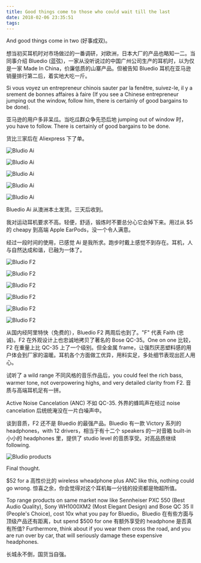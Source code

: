 ```yaml
---
title: Good things come to those who could wait till the last
date: 2018-02-06 23:35:51
tags:
---
```


And good things come in two (好事成双)。

想当初买耳机时对市场做过的一番调研，对欧洲，日本大厂的产品也略知一二。当同事介绍 Bluedio (蓝弦)，一家从没听说过的中国广州公司生产的耳机时，以为仅是一家 Made In China，价廉低质的山寨产品。但被告知 Bluedio 耳机在亚马逊销量排行第二后，着实地大吃一斤。

Si vous voyez un entrepreneur chinois sauter par la fenêtre, suivez-le, il y a srement de bonnes affaires à faire (If you see a Chinese entrepreneur jumping out the window, follow him, there is certainly of good bargains to be done).

亚马逊的用户多非呆瓜。当吃瓜群众争先恐后地 jumping out of window 时，you have to follow. There is certainly of good bargains to be done.

货比三家后在 Aliexpress 下了单。

![Bludio Ai](https://lh3.googleusercontent.com/CtwrcbyTRFPU8yiTaNm2_gt7NorvxvIaR8-xyT-JO_rWW4iRBN9s1gzOL-flrWaPFx-uJYZo7JaNtLfi-Amn3YevLwe1ceRrGaNem9oePrQkfmYOZj57BLqTori3Vyda0BE2SlZbZZjbV9xlKEYQhi8P0ZT1rlLEAXg-bmh5oXULXQ_A0A-nydJDEFixs_z3LlwCvkYC5g5HK63nXO2eaWslv_nwAiK9U3l4p8cneU7qZ7dB6sfvEgbaD9QgzI-KmHHv4LT3xlImxHsSe41xi7VlwIEBMWOuOcWp4pa13tIGnEHgM_ZCQu77Qk06all-TvpKuGTDqIgv57EG9oR7JM8QAPjnG8tAXJ6_L5gk-Sj21dEjJFd68mEnz1w3PZ50VVPLzuU6bnc46TqTK_T5JS9gpRVS2uhL1R4gKHVPoOqUTovau12wr6GwQeEqfRI4wtVZQUcJueOxyP7nO4qOzLX2rIgRpD2FsJqxlntEqmCMOTJkT0XHWQbwIzCgoK1FkjQ18Rf26zbjn841YzHG_fj5Zz8iV0hxJZq3x_VtL6SDYiAGs7uNyCEzuQ_dYm2UA21M9WdxMQLW8CPiv_MHEOy4E4VPFynY9wKPAUel=w720-h960-no "Bluedio Ai")

![Bludio Ai](https://lh3.googleusercontent.com/6_JSYY-YKrdlU-TuI2crjhKd6NK0o9FIQmDo96IATdhM77LqHcv-LF34KdPZ2g75lK-Qii5kZewgAAsPAysA4hCBHGsBxydvnmAmWOC-aGKeoNPQKwk-bZaSpZRLM0slFaIu8B3EPvrqEieQAL4h1Z6JxtmtX4qFwCmMfK23-BnyZdgiCBnZT8JGutRtVM59MD_TBSx6iwkLdrPFp3O1wAC2Hu-5ityHH6pVlO1iPDHyMiCgUc3PqOULIEB47zwd4C8zf41FOWFv9BZFfGZOzlVB2uH5qDAiF91TuK4xueAdYVMrwAaCS0B1c5Ty9T5P8iyYP3_FMdXjV7zVxAFFjtadc26Czq8OiWEtnZpewGPhKeebjtUBlzTp2Yt2crePZHWM79lV2RmrsCWVYBgxsi_4Aw991_vWhuAsADHbKZiOAWTDwyzgwslHWmvvhe6p1x61V9Ef4plHkOqut9w-1t59EU1PcWZkX57HQYrBedUESTBk10h9dQjotT-qVM32mTfxCkERTR3oy0xy5dQQCroffZj4CNJRsIVvfUIORiNYvayNn5MBKYVPLi7IEgGYYon9dLhRqvFgTPSMhlLiQ6h5a4qWCOLtcQ0DtBGL=w720-h960-no "Bluedio Ai")

![Bludio Ai](https://lh3.googleusercontent.com/ArRuB-7rXIDlMKmpObwqEjcKQfrGOACdGeclpu8_O78aLjusmdj8S_hc1Pcjl9P5vc3MHGcPEPQJW86S_GDVIT971TjC4nF-iDkLyQK2xkCEJ3k6mkuKh90WpRJtpIWugtc_Mt52OH7faP5-g6443ap9PtoMtwmssIuVzjc2pYbxRuBGdZbxEToLPK68dbkjcqfMcwcjuLTKGOysWxPH3RfJwU4XVG52LjE4E2yeVDsShCXXnqF_GU2Fl4mUbmSlYlvy7lxCj25j4vyl4zWlHmwbsrWeBkgICHthT-svE69YxyWCPeTD10AUzz3wbdmtRxdhKqH1y_-a_HkgIN_P-GG62meuJY0IzpPErILmdOahmXP75bvla65PlJiL_nXn8hIIxKwatM4imHBRiSaDiPjbzTgpkVCB4-EG13lkwhic8A4bQpz60tewIbN5b8bEbUf32HrEEmZtaEY8lkhEcJKEMK0SA7yb-b_oNrGwR5wjMHv_3hpqFdE8_8OXNkQQ7Kd-kiRpkgIdSVlQz6Wsac3fOoJHd9GzZ_MIfJBypkq3CKTyllK5_Gz4OnMrafj2FZo1ZopzY_j1XciDJJypI3QEjAXQLuUw-3t4ro3H=w1280-h960-no "Bluedio Ai")

![Bludio Ai](https://lh3.googleusercontent.com/c9lLArcAZLk_0NVQEGvZDkREzMht7698HWUWwHXKIuVTMllHFM74IVgzXUa1q2tIzYBtWnB---WQ1XxxgiwdZ-UtvGTy6apcPr72yDjaOuHhyQuWq6nFfHwpaEirDlFrXjzpq_a2iFMljI9y24IFFojSykC8yVTbedqW8tAnGnjMHff4SGTv_-4KG7vyundWQ-tH-oNP9Q-FmmW_YrTSfoNEk8Yj4gqBZSLZH7yypdVI5Zz7hT7PQKS4qjnWP2U21sG_nuTzGBVOoNzQ0RFuNsSMNYnFoN32dJ4Ym7SLdmEDaQXHHvi9AYz1wmMTuimPy18HxgemVJEcgsL3SlEHkQX_SWuRvOfHrllq-QRdLvW6Td9JuRBb-zFV4wdReexqUCiZDvY-hdSslGMWcTqgRRY2LHnGJVbcIg579EylvG3A5wC-YoPVPxHAvrywTcmDi3SqOGSUS3y7IpKNaMpsEpZA7FcgY0kX5ixcP5R4AninzDHiHeAQXBs57902k-PEh9glnW2_4iz7DP24Prpo4KVJ4G4luWmajgQmyj26ISnrM1R64SRenMjKi8bW4Br494vX-4d3hHPaXdljT6hk5aNLiAb0_WktVydltRu5=w720-h960-no "Bluedio Ai")

![Bludio Ai](https://lh3.googleusercontent.com/gbQspF58QETN9nS2ppjFbQmGGp4N05q4lZjIPy33-92hcxulcoihmkxC0BLcyAfgNRgxdYbZIhJQ-qWS9DFS4eSk4VabvHtWFQAwqMTDsAe9Yx41wEtyheAJTVR54JowhKWmPA6cWeLcplukxzIyZJ9Y4eyvehS88hCnlMII4meD_AJEnpCpcbQNs81lhf1fEzUv9zKBWOyERHwPoGndUx8olltGK3L33W_cyAWGlquNuPyl1JN1b7X4kdR1lhNVIU-g05f7AgKZqU89SyoXMFSLMyxV11NLraXP2_HjpOgrOAf3P679wfJ_s9L4batM23CE_b7EkQmu5FTVMVK2ybUL5ubsq3CNyxvxQk7lCEHaNXmCuehBAWuMfOsrj6cMZkayEqe6XOa5GTJohU2pEMOXw6HoFA_qv6iTh7UiQ0GeJRcT83lp5rhQYbcaV09NMEFXg0zctNraWykHL3xA2n69UBU21uo8TKBiD23rTQivy3CgJZOfC6-0a6PLBHBvO-8O0PVwFzO1c9vwf33DSMQnlnR2HHEiYYdQXQcpY0E18crp2W8iElmHEceEcKBt99JXNW9JtokiM9hjY8Hdp657dmn09LCbPJYWnFx_=w970-h600-no "Bluedio Ai")

Bluedio Ai 从澳洲本土发货。三天后收到。

我对运动耳机要求不高。轻便，舒适，锻炼时不要总分心它会掉下来。用过从 $5 的 cheapy 到高端 Apple EarPods，没一个令人满意。

经过一段时间的使用，已感觉 Ai 是我所求。跑步时戴上感觉不到存在。耳机，人与自然达成和谐，已融为一体了。

![Bludio F2](https://lh3.googleusercontent.com/KVuuAAGvLbtoctR1AcE5MrEhgH9BihhLtMw_Rlt1Bns1Fv5EQLMyDEJTOK7uXeZrg76qjZrKLQh7s20m9gxc3rsNR8XXm3xHeeNOnwpQLRvivs_0UU2IVt72CCpaSqg_PL3SKVLi06tRl0gkRgkWGM4imwBjKSBbgBihAluAP8dYLWwkZRoUjgE9x6gMgUEiqCnRLIXMzPpFhIYqhRnShKghnLYiFF-CXFg1fbulGvuBAQYT6hKHKpuvChvDoiiDzj1p7OpeMmKJs1ee2k7UqdRMs0ODlp6P5gEZrugVt9PcfeTH8K34p31BrWOVb_yYPKkpqxXMF4XV4f5t2dHeiIOyI_ilyd8I-hhK0uRYdB_2AWC0dQfOe8yvsdpUKVFd12MjZimurtYFyT7HkV8AP_oAt9yNPciif3WhpQVjwsOmnM1d0ieiilC9XYoqtqI405zdWQ7yShxHt_nb-DJM3Gy275c5QY54q7LtIldmrbn23-eAAq6BxibHH5URZW0SoCqEUHjVgANj-mzggKTqiHOdxDXxjyY-7l99Rq3CaUDk_-Jza5Lr9fNPOZf29PYa_hxvgszZ3LQsiDdPkDA4T_N8zmppLWGBx0hWpPXA=w720-h960-no "Bluedio F2")

![Bludio F2](https://lh3.googleusercontent.com/goSBzFJx-u92IaX8awpBWbXg_WTRw4m-llvjg4K1aGjcB3XFuBxDjQEHZ1YZDSM5lFcKzUAquQiV7KGwM_V3F3kki3lMc0UqS95AkjVHHULjuZTUY5NKUqukYd8a4RY5Q76j5YrJtTVmNJSnuOVlLetsPlOxBuR8IVn5OS2IhiPiIqns8UfnLzw9iotrxxieBTZr4N4zekos23t6DD2WE47gyULLVjFXOMY9CdW8_xVE0LfFHsfCyra2U12i6LJLSM61zHHJDOemnlLbFk0--KLu1SF4uzm3Pp2Yw5uJyb8x9XUn7elx3gRKAA_Hx2AKJD2kr2AYTXVEJqBtQisqUcNEuZhsygeNJ2PAzY7o61UXX1dVa8pA62PkQL_A071Yhtj0uCxOUQ4VCFs2YWGic4lYXnpSs2_6soOBjhrCbFHlAe-fXtamVRptlWInR3YPNvgfJuwzutI9Kii4-yPVPjK4DYHnjkGIMNBTApe1lT3pdNrmu7CwVS76i24gqj1tN83hchJADvohBNFY9JrV7Gsmt_6vAZ7RVtoFuSLHquptaFoog3TLf9_Tkpb1UEeNpkMNU1eTT8iEF9sRpoLA7ZkvsSDoIVRq2r6izBNb=w720-h960-no "Bluedio F2")

![Bludio F2](https://lh3.googleusercontent.com/yHVU8imULBkKp8MelyyZihXtZrt6KPfaqalMNKyH4b4QwL1xwjt9x8WvbBuuyy-jrTdNemKCVkG9ZhvZ6k3WKXFJ6bv0PxfTD2jmDHB3LdpH3LT5OiFSiT6ghp5O_Fqkp3C69mSrc3Ux_MzVS4f1ky4in4j-sNeKgCoBzgQdan_XqmksECcIYAgKy4pFh1cIZ6O1gC3ImRiuw2Nwlgu7mYLheDB_edat6K8DGk9jUVzPeeyJfniS7H3CzrtL9ywOaeuPqsRVQGHGwOv5xpznm6y6CcEzWnfpBgtgo24ARs4yY7-8ljs3XVllF5J9zHY2oMRpjbrXOJHEPmFJzFaJVQXsCEx8UQJ9gWPxbHfpPBxI9xXWhQclP2j6we8RdaKPUz6Bc6RvRMOfGr87SPgjCTG2y_z_8J8hDkjo33emLBKwE8dLLncR1rTZYpSpHoUjvA21DexZvZfDdBjkfxVVr6QxqyxntN5_aJmMPCCTKKtVoNRGj-UFmzYCpjO6V_sEwBolymgoKplJtG-kw8SbFRHUbW36q7JaasiCdTiUTgEpGvN5dvXWvAaB6CYaNEiIS1wNDJ63oO8BpgeDIVjFV87swCr2wSDHBjvObDOl=w1280-h960-no "Bluedio F2")

![Bludio F2](https://lh3.googleusercontent.com/KPdmuOw0dZf7P_9VeGJoTVwIX9Scj9mDyZ4PiYBUCBHPFZh5m7eM3QZQMzVBQ1ow3ArdSu7XHUM-WlHgjBaDSncT5CEOUu5hp1u670i9nqCajzx560ltiWvqk761wlMZOOKRgG-gba8lFNuZmZ19BWadsoBKEl3KEpQUhjeZMRWqW92ZNSVUTSgnFeZhKMPemi5VLFqLdPz4uy5yvBfbVOCRhqkVtbkb7fppfGwjLXZaq021R6hwioEuIxjIFCP-8NYht8yANkED00N0NVbTTpp4pBpFBjv_aQIpF2nPt5lo5Ns5fYPpPAA6fV33KvD7aXIHdKUcGeqNYjSL_Luy4aJog7DNvKGxUAJIwOTLqxdepvpUF_xWTKkiJvuRsvNzo0HSjLykeuBBawpQpnc_ZeVsN0n6L84985EkuHR8sDY2sRNVVmYI6bZOVqp3JYyl5ZmbSgbBwtG00qTllpcCt964UNJ7Vfu-7WvHQcQylOy0QN3ux_g9E7hYvRjZkOQkkbG6yBOLWC6-oW13Gpt1QDb9JYQXgnp_7S2m_KUUTOcYzmGHpmdmfMFwegcGzmgPMc_pa2p-cIF9D0zCFcoQwHna7U6k4D0gytmUInbC=w1280-h960-no "Bluedio F2")

![Bludio F2](https://lh3.googleusercontent.com/v51fXWPlBcIyg4tW1zOakwDpgqwU90sKjW6oel7SatEzM_uRWtsAlF_uJ9n5N1o5lmvcTm8qgLs-p855cReB5YCOvhvbVfqDQw1ny-XuULbQalPxeWe589cnM78Dx9xLcEELdbjWAFJ4Be-75Or1lKSzkMqBPigXxVDYtvLEMFhs5txl_QmWv3tq_rY1uTbWnd0oNMRXOb3YG53qR4S_6SPNROoDfhkW7TFF1UDT5oS4STQykv4pkrHFy5C6nk5yidKnicVMgHTLRPhUsQXCd8z38GNToFqqPerD4wu19GATjDsQZckNx05sALdnwCVe_HZo1CFcEcvqtcPifXQJ-T5jWbbIZ9oP2kLz23_1YqIc6x9Vs8vaebIvFv16P799FIwghgV19qXp0ueZQEAF5JE8IPsOypeu-WTXrkZpIGDfgY8fdjAaa5M8Sva9-CzKlsxP-56Jh3KbTM_KsGnUJkPztECg47dgVE2-rRIk0in0crSYCASWpGsPHBtxQQdGXVpHUsxtFgpHRN3bcj5-GpO6hnpkjuOGO-GeAtIz1rBNrPacBTTeOmATk-gWFc1xpvugGrMN-VShD2gDEATiCEBJPPWAdidig67aVj65=w1280-h960-no "Bluedio F2")

![Bludio F2](https://lh3.googleusercontent.com/Ia1A3M2P8Ib4UStBTkB1CAYhqrXPBc0FFucJQrJCRBV8k8VU5ROuYbbEudgVM3YI8mCdFt1iNfTgyu22qTkA4hUnAWKudHJoiikwHaL-dOphqOLrXCPx0-fx2vE0efMtDrpuwJo8mVDKaPCGYjaYTvbH_hTn5JoMgjfVTYCsGxeHuy9T6khXYOMexqfv1Z-L3saI6Jb4DbicZmoY6K-a60W9RU-ONU0Rn0wWQ0NZE3FYclC-Ql6L_78nBM0yIWP7JgtmFwW88BOmxdBPmT-tTmEJGe5F-LSNPVlNaE7Jpjicf3OgcP9wASbkSQYKJR9jlEuMuOW5QpewRMCKMMqPLnbcxBd1rDoqB3WEYEJXIlwQJTZLL5NzU7ZOYVNbZEuES8N7xd-IjQP4PENkgjBHksp0owpZfAjYhogceDKewYG0JVCq94_pGVqiDiVWbzXq1G73Bg8diyqB8cZJuMswidlqH-yM2NYtvJwWb8DFxU4rm_iotalDvZ1k93qJeeEQ4TRmpOZ3CgKcCZBpHVkm9cx8F_fIk_nYuplQ7NNoZiG9pa7_TwPgcvf6LBCWqmN3C9niQlrFMHWzKIR_IewvrYEWXaiCGsdhGo3bpWfI=w1000-h914-no "Bluedio F2")

从国内经阿里特快（免费的），Bluedio F2 两周后也到了。"F" 代表 Faith (忠诚)。F2 在外观设计上也忠诚地拷贝了著名的 Bose QC-35。One on one 比较，F2 在重量上比 QC-35 上了一个级别。但全金属 frame，让强烈厌恶塑料感的用户体会到厂家的温暖。耳机各个方面做工优异，用料实足，多处细节表现出匠人用心。

试听了 a wild range 不同风格的音乐作品后，you could feel the rich bass, warmer tone, not overpowering highs, and very detailed clarity from F2. 音质与高端耳机足有一拼。

Active Noise Cancelation  (ANC) 不如 QC-35. 外界的蜂鸣声在经过 noise cancelation 后统统淹没在一片白噪声中。

谈到音质，F2 还不是 Bluedio 的最强产品。Bluedio 有一款 Victory 系列的 headphones，with 12 drivers，相当于有十二个 speakers 的一对音箱 built-in 小小的 headphones 里，提供了 studio level 的音质享受。对高品质继续 following.

![Bludio products](https://lh3.googleusercontent.com/ezLZotB8zAmxIcguQwSMpAVt4iTPU-wh6CVGfTgN_XTNfnb_bHgUkazpaIlmm5DHV2jm7qau8jDBTH4YvyQ-wP_3AlKq7pahKmD9e0Kg-OpnQROYwmuf_J8m_oThLqv1YiE_yA0onViI0hJ49VRvJighR4kqGhrsVaq7R2Cgj4SAmx7ZQ9sinDrikTV7moimrjbyGCKdsZNVShyIMyOcH37vbvu2bykIL4KiMjBjOWMALQi_2_wnohGvN7qFeJEM23BmaI-hK6Oq35mnIpaRodlxDR4D2NJJhKuM_vmjIVdaAYrDRGzUy1J8CrvX2y0O0vjLj-46Bw96St1-hjMS7N9kNnPC9-6AAU9aGI3IJY1X4IzRBk55_qjXc1gkmXn5OYBhP0ygS8t-6G50hqQKRXhBr-5VESa5t-EoLk1XPc7AzBt8DJndcuJUC71Y4gb1HqxFnEV9-dENiSTjdllJ2t6MmSFR69IDiyDsc0i3ZyrUL2Zf5GSxTwOoaooV6XPK0VGljRYNC-N1_Wvg1-RZ57NTCJEQ8zibiQoTuStE6bvb825Vu31C2ULEc6BvaTRkEPy4MY59l9nv7PHvXM6RPTAcrwU1XrVET0KLeZyY=w1755-h960-no "Bluedio products")

Final thought.

$52 for a 高性价比的 wireless wheadphone plus ANC like this, nothing could go wrong. 惊喜之余，你会觉得对这个耳机每一分钱的投资都是物超所值。

Top range products on same market now like Sennheiser PXC 550 (Best Audio Quality), Sony WH1000XM2 (Most Elegant Design) and Bose QC 35 II (People's Choice), cost 10x what you pay for Bluedio。Bluedio 在有些方面与顶级产品还有距离，but spend $500 for one 有额外享受的 headphone 是否真有所值? Furthermore, think about if you wear them cross the road, and you are run over by car, that will seriously damage these expensive headphones.

长城永不倒，国货当自强。
